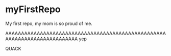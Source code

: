 # myFirstRepo
My first repo, my mom is so proud of me. 

AAAAAAAAAAAAAAAAAAAAAAAAAAAAAAAAAAAAAAAAAAAAAAAAAAAAAAAAAAAAAAAAAAAAAAAAAA
yep

QUACK

